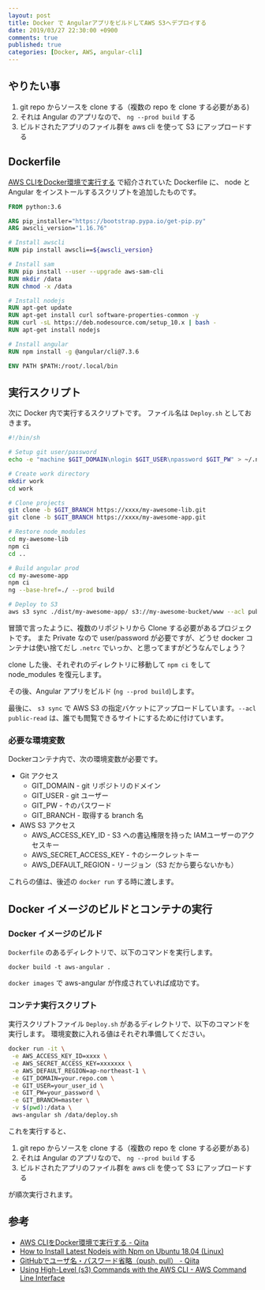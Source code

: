 ```yaml
---
layout: post
title: Docker で AngularアプリをビルドしてAWS S3へデプロイする
date: 2019/03/27 22:30:00 +0900
comments: true
published: true
categories: [Docker, AWS, angular-cli]
---
```

## やりたい事

1. git repo からソースを clone する（複数の repo を clone する必要がある)
2. それは Angular のアプリなので、 ``ng --prod build`` する
3. ビルドされたアプリのファイル群を aws cli を使って S3 にアップロードする
<!--more-->

## Dockerfile

[AWS CLIをDocker環境で実行する](https://qiita.com/ABCompany1/items/c92ac5087519c103f056) で紹介されていた Dockerfile に、 node と Angular をインストールするスクリプトを追加したものです。

```dockerfile
FROM python:3.6

ARG pip_installer="https://bootstrap.pypa.io/get-pip.py"
ARG awscli_version="1.16.76"

# Install awscli
RUN pip install awscli==${awscli_version}

# Install sam
RUN pip install --user --upgrade aws-sam-cli
RUN mkdir /data
RUN chmod -x /data

# Install nodejs
RUN apt-get update 
RUN apt-get install curl software-properties-common -y
RUN curl -sL https://deb.nodesource.com/setup_10.x | bash -
RUN apt-get install nodejs

# Install angular
RUN npm install -g @angular/cli@7.3.6

ENV PATH $PATH:/root/.local/bin
```

## 実行スクリプト

次に Docker 内で実行するスクリプトです。
ファイル名は ``Deploy.sh`` としておきます。

```bash
#!/bin/sh

# Setup git user/password
echo -e "machine $GIT_DOMAIN\nlogin $GIT_USER\npassword $GIT_PW" > ~/.netrc

# Create work directory
mkdir work
cd work

# Clone projects
git clone -b $GIT_BRANCH https://xxxx/my-awesome-lib.git
git clone -b $GIT_BRANCH https://xxxx/my-awesome-app.git

# Restore node_modules
cd my-awesome-lib
npm ci
cd ..

# Build angular prod
cd my-awesome-app
npm ci
ng --base-href=./ --prod build

# Deploy to S3
aws s3 sync ./dist/my-awesome-app/ s3://my-awesome-bucket/www --acl public-read
```

冒頭で言ったように、複数のリポジトリから Clone する必要があるプロジェクトです。
また Private なので user/password が必要ですが、どうせ docker コンテナは使い捨てだし ``.netrc`` でいっか、と思ってますがどうなんでしょう？

clone した後、それぞれのディレクトリに移動して ``npm ci`` をして node_modules を復元します。

その後、Angular アプリをビルド (``ng --prod build``)します。

最後に、 ``s3 sync`` で AWS S3 の指定バケットにアップロードしています。``--acl public-read`` は、誰でも閲覧できるサイトにするために付けています。

### 必要な環境変数

Dockerコンテナ内で、次の環境変数が必要です。

* Git アクセス
    * GIT_DOMAIN - git リポジトリのドメイン
    * GIT_USER - git ユーザー
    * GIT_PW - ↑のパスワード
    * GIT_BRANCH - 取得する branch 名
* AWS S3 アクセス
    * AWS_ACCESS_KEY_ID - S3 への書込権限を持った IAMユーザーのアクセスキー
    * AWS_SECRET_ACCESS_KEY - ↑のシークレットキー
    * AWS_DEFAULT_REGION - リージョン（S3 だから要らないかも）

これらの値は、後述の ``docker run`` する時に渡します。

## Docker イメージのビルドとコンテナの実行

### Docker イメージのビルド

``Dockerfile`` のあるディレクトリで、以下のコマンドを実行します。

```
docker build -t aws-angular .
```

``docker images`` で aws-angular が作成されていれば成功です。


### コンテナ実行スクリプト

実行スクリプトファイル ``Deploy.sh`` があるディレクトリで、以下のコマンドを実行します。
環境変数に入れる値はそれぞれ準備してください。

```bash
docker run -it \
 -e AWS_ACCESS_KEY_ID=xxxx \
 -e AWS_SECRET_ACCESS_KEY=xxxxxxx \
 -e AWS_DEFAULT_REGION=ap-northeast-1 \
 -e GIT_DOMAIN=your.repo.com \
 -e GIT_USER=your_user_id \
 -e GIT_PW=your_password \
 -e GIT_BRANCH=master \
 -v $(pwd):/data \
 aws-angular sh /data/deploy.sh
```

これを実行すると、

1. git repo からソースを clone する（複数の repo を clone する必要がある)
2. それは Angular のアプリなので、 ``ng --prod build`` する
3. ビルドされたアプリのファイル群を aws cli を使って S3 にアップロードする

が順次実行されます。


## 参考

* [AWS CLIをDocker環境で実行する - Qiita](https://qiita.com/ABCompany1/items/c92ac5087519c103f056)
* [How to Install Latest Nodejs with Npm on Ubuntu 18.04 (Linux)](http://www.codebind.com/linux-tutorials/install-latest-nodejs-npm-ubuntu-18-04-linux/)
* [GitHubでユーザ名・パスワード省略（push, pull） - Qiita](https://qiita.com/azusanakano/items/8dc1d7e384b00239d4d9#1-netrc%E3%81%AB%E3%83%A6%E3%83%BC%E3%82%B6%E5%90%8D%E3%83%91%E3%82%B9%E3%83%AF%E3%83%BC%E3%83%89%E3%82%92%E6%9B%B8%E3%81%8F)
* [Using High-Level (s3) Commands with the AWS CLI - AWS Command Line Interface](https://docs.aws.amazon.com/cli/latest/userguide/cli-services-s3-commands.html)
